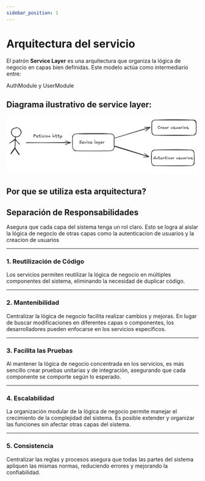 ```yaml
---
sidebar_position: 1
---
```


# Arquitectura del servicio

El patrón **Service Layer** es una arquitectura que organiza la lógica de negocio en capas bien definidas. Este modelo actúa como intermediario entre:

AuthModule y UserModule

## Diagrama ilustrativo de service layer:

![Diagrama Ilustrativo de service layer](../../../static/custom-img/ServiceLayer.png)

## Por que se utiliza esta arquitectura?

## **Separación de Responsabilidades**
Asegura que cada capa del sistema tenga un rol claro. Esto se logra al aislar la lógica de negocio de otras capas como la autenticacion de usuarios y la creacion de usuarios

---

### **1. Reutilización de Código**
Los servicios permiten reutilizar la lógica de negocio en múltiples componentes del sistema, eliminando la necesidad de duplicar código.

---

### **2. Mantenibilidad**
Centralizar la lógica de negocio facilita realizar cambios y mejoras. En lugar de buscar modificaciones en diferentes capas o componentes, los desarrolladores pueden enfocarse en los servicios específicos.

---

### **3. Facilita las Pruebas**
Al mantener la lógica de negocio concentrada en los servicios, es más sencillo crear pruebas unitarias y de integración, asegurando que cada componente se comporte según lo esperado.

---

### **4. Escalabilidad**
La organización modular de la lógica de negocio permite manejar el crecimiento de la complejidad del sistema. Es posible extender y organizar las funciones sin afectar otras capas del sistema.

---

### **5. Consistencia**
Centralizar las reglas y procesos asegura que todas las partes del sistema apliquen las mismas normas, reduciendo errores y mejorando la confiabilidad.